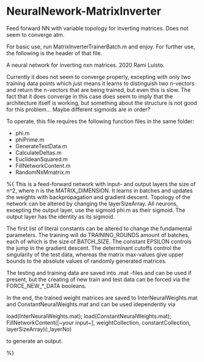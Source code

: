 # NeuralNework-MatrixInverter
Feed forward NN with variable topology for inverting matrices. Does not seem to converge atm.

For basic use, run MatrixInverterTrainerBatch.m and enjoy. For further use, the following is
the header of that file.


 A neural network for inverting nxn matrices. 2020 Rami Luisto.
 
 Currently it does not seem to converge properly, excepting with only two training
 data points which just means it learns to distinguish two n-vectors and return the
 n-vectors that are being trained, but even this is slow. The fact that it does
 converge in this case does seem to imply that the architecture itself is working,
 but something about the structure is not good for this problem... Maybe different
 sigmoids are in order?

 To operate, this file requires the following function files in the same folder:
 - phi.m
 - phiPrime.m
 - GenerateTestData.m
 - CalculateDeltas.m
 - EuclideanSquared.m
 - FillNetworkContent.m
 - RandomNxMmatrix.m

%{
This is a feed-forward network with input- and output layers the size
of n^2, where n is the MATRIX_DIMENSION. It learns in batches and updates
the weights with backpropagation and gradient descent. Topology
of the network can be altered by changing the layerSizeArray.
All neurons, excepting the output layer, use the sigmoid phi.m as their sigmoid. 
The output layer has the identity as its sigmoid.

The first list of literal constants can be altered to change the fundamental 
parameters. The training will do TRAINING_ROUNDS amount of batches, each of
which is the size of BATCH_SIZE. The constant EPSILON controls the jump
in the gradient descent. The determinant cutoffs control the singularity
of the test data, whereas the matrix max-values give upper bounds
to the absolute values of randomly generated matrices.

The testing and training data are saved into .mat -files and can be used
if present, but the creating of new train and test data can be forced
via the FORCE_NEW_*_DATA booleans.


In the end, the trained weight matrices are saved to InterNeuralWeights.mat
and ConstantNeuralWeights.mat and can be used idependently via

load(InterNeuralWeights.mat);
load(ConstantNeuralWeights.mat);
FillNetworkContent([~your input~], weightCollection, constantCollection, layerSizeArray)(:,layerNo)

to generate an output.

%}
